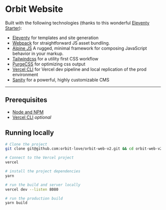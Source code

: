 # Orbit Website

Built with the following technologies (thanks to this wonderful [Eleventy Starter](https://github.com/eastslopestudio/eleventy-starter)):

- [Eleventy](https://11ty.dev) for templates and site generation
- [Webpack](https://webpack.js.org) for straightforward JS asset bundling.
- [Alpine JS](https://github.com/alpinejs/alpine) A rugged, minimal framework for composing JavaScript behavior in your markup.
- [Tailwindcss](https://tailwindcss.com) for a utility first CSS workflow
- [PurgeCSS](https://www.purgecss.com/) for optimizing css output
- [Vercel CLI](https://vercel.com/docs/cli) for Vercel dev pipeline and local replication of the prod environment
- [Sanity](https://sanity.io) for a powerful, highly customizable CMS

---

## Prerequisites

- [Node and NPM](https://nodejs.org/)
- [Vercel CLI](https://vercel.com/docs/cli) _optional_

## Running locally

```bash
# Clone the project
git clone git@github.com:orbit-love/orbit-web-v2.git && cd orbit-web-v2

# Connect to the Vercel project
vercel

# install the project dependencies
yarn

# run the build and server locally
vercel dev --listen 8080

# run the production build
yarn build
```
